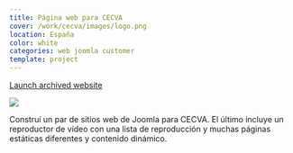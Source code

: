 ```yaml
---
title: Página web para CECVA
cover: /work/cecva/images/logo.png
location: España
color: white
categories: web joomla customer
template: project
---
```


<p class="align-center">
<a class="btn external" role="button" href="http://cecva.herokuapp.com" target="_blank">Launch archived website</a>
</p>

![](/work/cecva/images/1.png)

Construí un par de sitios web de Joomla para CECVA. El último incluye un reproductor de vídeo con una lista de reproducción y muchas páginas estáticas diferentes y contenido dinámico.
